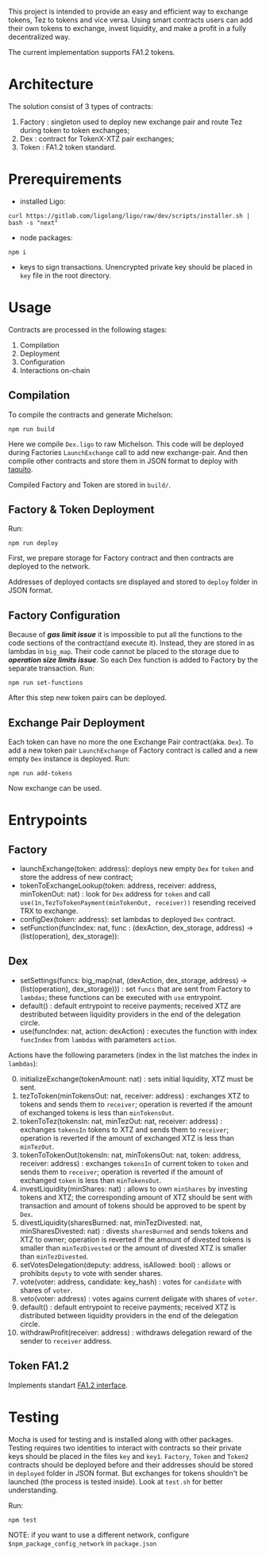 This project is intended to provide an easy and efficient way to exchange tokens,
Tez to tokens and vice versa. Using smart contracts users can add their own tokens
to exchange, invest liquidity, and make a profit in a fully decentralized way.

The current implementation supports FA1.2 tokens.

# Architecture

The solution consist of 3 types of contracts:

1. Factory : singleton used to deploy new exchange pair and route Tez during token to token exchanges;
2. Dex : contract for TokenX-XTZ pair exchanges;
3. Token : FA1.2 token standard.

# Prerequirements

- installed Ligo:

```
curl https://gitlab.com/ligolang/ligo/raw/dev/scripts/installer.sh | bash -s "next"
```

- node packages:

```
npm i
```

- keys to sign transactions. Unencrypted private key should be placed in `key` file in the root directory.

# Usage

Contracts are processed in the following stages:

1. Compilation
2. Deployment
3. Configuration
4. Interactions on-chain

## Compilation

To compile the contracts and generate Michelson:

```
npm run build
```

Here we compile `Dex.ligo` to raw Michelson. This code will be deployed during Factories `LaunchExchange` call to add new exchange-pair. And then compile other contracts and store them in JSON format to deploy with [taquito](https://tezostaquito.io/).

Сompiled Factory and Token are stored in `build/`.

## Factory & Token Deployment

Run:

```
npm run deploy
```

First, we prepare storage for Factory contract and then contracts are deployed to the network.

Addresses of deployed contacts sre displayed and stored to `deploy` folder in JSON format.

## Factory Configuration

Because of **_gas limit issue_** it is impossible to put all the functions to the code sections of the contract(and execute it). Instead, they are stored in as lambdas in `big_map`. Their code cannot be placed to the storage due to **_operation size limits issue_**. So each Dex function is added to Factory by the separate transaction. Run:

```
npm run set-functions
```

After this step new token pairs can be deployed.

## Exchange Pair Deployment

Each token can have no more the one Exchange Pair contract(aka. `Dex`). To add a new token pair `LaunchExchange` of Factory contract is called and a new empty `Dex` instance is deployed.
Run:

```
npm run add-tokens
```

Now exchange can be used.

# Entrypoints

## Factory

- launchExchange(token: address): deploys new empty `Dex` for `token` and store the address of new contract;
- tokenToExchangeLookup(token: address, receiver: address, minTokenOut: nat) : look for `Dex` address for `token` and call `use(1n,TezToTokenPayment(minTokenOut, receiver))` resending received TRX to exchange.
- configDex(token: address): set lambdas to deployed `Dex` contract.
- setFunction(funcIndex: nat, func : (dexAction, dex_storage, address) -> (list(operation), dex_storage)):

## Dex

- setSettings(funcs: big_map(nat, (dexAction, dex_storage, address) -> (list(operation), dex_storage))) : set `funcs` that are sent from Factory to `lambdas`; these functions can be executed with `use` entrypoint.
- default() : default entrypoint to receive payments; received XTZ are destributed between liquidity providers in the end of the delegation circle.
- use(funcIndex: nat, action: dexAction) : executes the function with index `funcIndex` from `lambdas` with parameters `action`.

Actions have the following parameters (index in the list matches the index in `lambdas`):

0. initializeExchange(tokenAmount: nat) : sets initial liquidity, XTZ must be sent.
1. tezToToken(minTokensOut: nat, receiver: address) : exchanges XTZ to tokens and sends them to `receiver`; operation is reverted if the amount of exchanged tokens is less than `minTokensOut`.
2. tokenToTez(tokensIn: nat, minTezOut: nat, receiver: address) : exchanges `tokensIn` tokens to XTZ and sends them to `receiver`; operation is reverted if the amount of exchanged XTZ is less than `minTezOut`.
3. tokenToTokenOut(tokensIn: nat, minTokensOut: nat, token: address, receiver: address) : exchanges `tokensIn` of current token to `token` and sends them to `receiver`; operation is reverted if the amount of exchanged `token` is less than `minTokensOut`.
4. investLiquidity(minShares: nat) : allows to own `minShares` by investing tokens and XTZ; the corresponding amount of XTZ should be sent with transaction and amount of tokens should be approved to be spent by `Dex`.
5. divestLiquidity(sharesBurned: nat, minTezDivested: nat, minSharesDivested: nat) : divests `sharesBurned` and sends tokens and XTZ to owner; operation is reverted if the amount of divested tokens is smaller than `minTezDivested` or the amount of divested XTZ is smaller than `minTezDivested`.
6. setVotesDelegation(deputy: address, isAllowed: bool) : allows or prohibits `deputy` to vote with sender shares.
7. vote(voter: address, candidate: key_hash) : votes for `candidate` with shares of `voter`.
8. veto(voter: address) : votes agains current deligate with shares of `voter`.
9. default() : default entrypoint to receive payments; received XTZ is distributed between liquidity providers in the end of the delegation circle.
10. withdrawProfit(receiver: address) : withdraws delegation reward of the sender to `receiver` address.

## Token FA1.2

Implements standart [FA1.2 interface](https://gitlab.com/tzip/tzip/-/blob/master/proposals/tzip-7/tzip-7.md).

# Testing

Mocha is used for testing and is installed along with other packages. Testing requires two identities to interact with contracts so their private keys should be placed in the files `key` and `key1`. `Factory`, `Token` and `Token2` contracts should be deployed before and their addresses should be stored in `deployed` folder in JSON format. But exchanges for tokens shouldn't be launched (the process is tested inside). Look at `test.sh` for better understanding.

Run:

```
npm test
```

NOTE: if you want to use a different network, configure `$npm_package_config_network` in `package.json`
